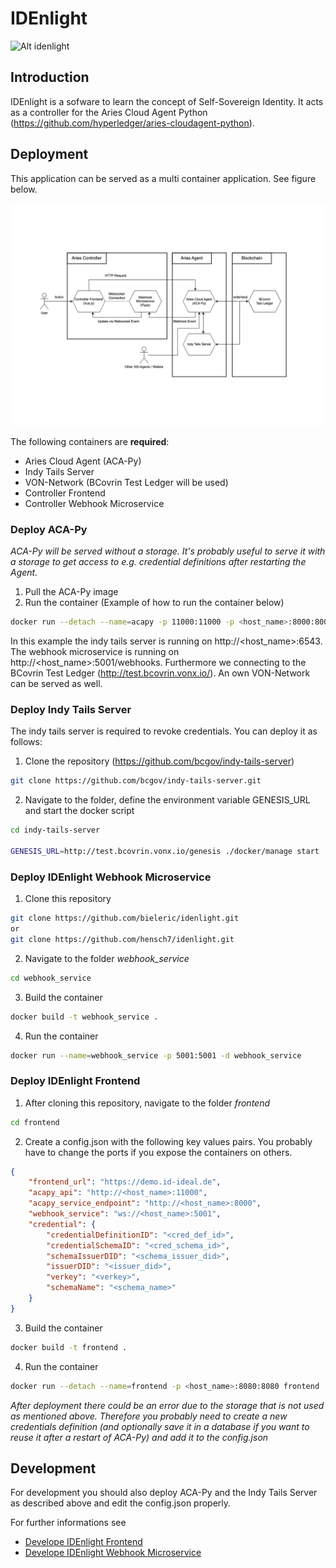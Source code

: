 # IDEnlight

![Alt idenlight](frontend/public/idenlight_dark.png?raw=true "Title")

## Introduction

IDEnlight is a sofware to learn the concept of Self-Sovereign Identity. It acts as a controller for the Aries Cloud Agent Python (https://github.com/hyperledger/aries-cloudagent-python).

## Deployment

This application can be served as a multi container application. See figure below.

![Alt architecture](frontend/public/Architecture.png?raw=true "Title")

The following containers are **required**:

* Aries Cloud Agent (ACA-Py)
* Indy Tails Server
* VON-Network (BCovrin Test Ledger will be used)
* Controller Frontend
* Controller Webhook Microservice

### Deploy ACA-Py
_ACA-Py will be served without a storage. It's probably useful to serve it with a storage to get access to e.g. credential definitions after restarting the Agent._
1. Pull the ACA-Py image
2. Run the container (Example of how to run the container below)

```sh
docker run --detach --name=acapy -p 11000:11000 -p <host_name>:8000:8000 bcgovimages/aries-cloudagent:py3.9-indy-1.16.0_0.9.0 start --label idenlight --tails-server-base-url http://<host_name>:6543 --webhook-url http://<host_name>:5001/webhooks -it http 0.0.0.0 8000 -ot http --admin 0.0.0.0 11000 --admin-insecure-mode --genesis-url http://test.bcovrin.vonx.io/genesis --seed <your_seed> --endpoint http://<host_name>:8000/ --debug-connections --auto-provision --wallet-type askar --wallet-name idenlight --wallet-key secret --auto-accept-invites --auto-accept-requests
```

In this example the indy tails server is running on http://<host_name>:6543. The webhook microservice is running on http://<host_name>:5001/webhooks. Furthermore we connecting to the BCovrin Test Ledger (http://test.bcovrin.vonx.io/). An own VON-Network can be served as well. 

### Deploy Indy Tails Server
The indy tails server is required to revoke credentials. You can deploy it as follows:

1. Clone the repository (https://github.com/bcgov/indy-tails-server)
```sh
git clone https://github.com/bcgov/indy-tails-server.git
```

2. Navigate to the folder, define the environment variable GENESIS_URL and start the docker script
```sh
cd indy-tails-server

GENESIS_URL=http://test.bcovrin.vonx.io/genesis ./docker/manage start
```

### Deploy IDEnlight Webhook Microservice
1. Clone this repository
```sh
git clone https://github.com/bieleric/idenlight.git
or
git clone https://github.com/hensch7/idenlight.git
```

2. Navigate to the folder _webhook_service_ 
```sh
cd webhook_service
```

3. Build the container  
```sh
docker build -t webhook_service .
```

4. Run the container  
```sh
docker run --name=webhook_service -p 5001:5001 -d webhook_service
```

### Deploy IDEnlight Frontend
1. After cloning this repository, navigate to the folder _frontend_ 
```sh
cd frontend
```

2. Create a config.json with the following key values pairs. You probably have to change the ports if you expose the containers on others.
```json
{
    "frontend_url": "https://demo.id-ideal.de",
    "acapy_api": "http://<host_name>:11000",
    "acapy_service_endpoint": "http://<host_name>:8000",
    "webhook_service": "ws://<host_name>:5001",
    "credential": {
        "credentialDefinitionID": "<cred_def_id>",
        "credentialSchemaID": "<cred_schema_id>",
        "schemaIssuerDID": "<schema_issuer_did>",
        "issuerDID": "<issuer_did>",
        "verkey": "<verkey>",
        "schemaName": "<schema_name>"
    }
}
```

3. Build the container  
```sh
docker build -t frontend .
```

4. Run the container  
```sh
docker run --detach --name=frontend -p <host_name>:8080:8080 frontend
```

_After deployment there could be an error due to the storage that is not used as mentioned above. Therefore you probably need to create a new credentials definition (and optionally save it in a database if you want to reuse it after a restart of ACA-Py) and add it to the config.json_

## Development
For development you should also deploy ACA-Py and the Indy Tails Server as described above and edit the config.json properly. 

For further informations see 

* [Develope IDEnlight Frontend](https://github.com/bieleric/idenlight/tree/main/frontend)
* [Develope IDEnlight Webhook Microservice](https://github.com/bieleric/idenlight/tree/main/webhook_service)